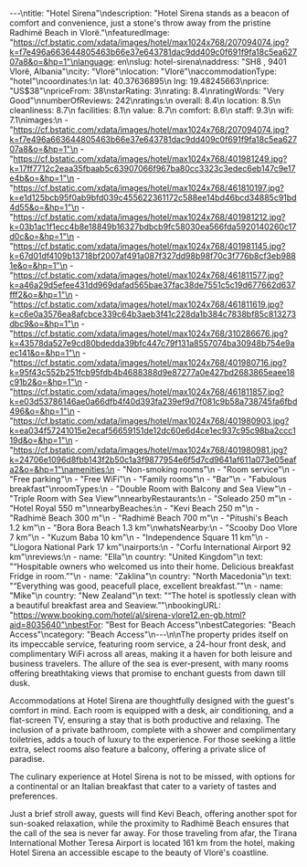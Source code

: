 ---\ntitle: "Hotel Sirena"\ndescription: "Hotel Sirena stands as a beacon of comfort and convenience, just a stone's throw away from the pristine Radhimë Beach in Vlorë."\nfeaturedImage: "https://cf.bstatic.com/xdata/images/hotel/max1024x768/207094074.jpg?k=f7e496a663644805463b66e37e643781dac9dd409c0f691f9fa18c5ea62707a8&o=&hp=1"\nlanguage: en\nslug: hotel-sirena\naddress: "SH8 , 9401 Vlorë, Albania"\ncity: "Vlorë"\nlocation: "Vlorë"\naccommodationType: "hotel"\ncoordinates:\n  lat: 40.37636895\n  lng: 19.48245663\nprice: "US$38"\npriceFrom: 38\nstarRating: 3\nrating: 8.4\nratingWords: "Very Good"\nnumberOfReviews: 242\nratings:\n  overall: 8.4\n  location: 8.5\n  cleanliness: 8.7\n  facilities: 8.1\n  value: 8.7\n  comfort: 8.6\n  staff: 9.3\n  wifi: 7.1\nimages:\n  - "https://cf.bstatic.com/xdata/images/hotel/max1024x768/207094074.jpg?k=f7e496a663644805463b66e37e643781dac9dd409c0f691f9fa18c5ea62707a8&o=&hp=1"\n  - "https://cf.bstatic.com/xdata/images/hotel/max1024x768/401981249.jpg?k=17ff7712c2eaa35fbaab5c63907066f967ba80cc3323c3edec6eb147c9e17e4b&o=&hp=1"\n  - "https://cf.bstatic.com/xdata/images/hotel/max1024x768/461810197.jpg?k=e1d125bcb95f0ab9bfd039c455622361172c588ee14bd46bcd34885c91bd4d55&o=&hp=1"\n  - "https://cf.bstatic.com/xdata/images/hotel/max1024x768/401981212.jpg?k=03b1ac1f1ecc4b8e18849b16327bdbcb9fc58030ea566fda5920140260c17d0c&o=&hp=1"\n  - "https://cf.bstatic.com/xdata/images/hotel/max1024x768/401981145.jpg?k=67d01df4109b13718bf2007af491a087f327dd98b98f70c3f776b8cf3eb9881e&o=&hp=1"\n  - "https://cf.bstatic.com/xdata/images/hotel/max1024x768/461811577.jpg?k=a46a29d5efee431dd969dafad565bae37fac38de7551c5c19d677662d637fff2&o=&hp=1"\n  - "https://cf.bstatic.com/xdata/images/hotel/max1024x768/461811619.jpg?k=c6e0a3576ea8afcbce339c64b3aeb3f41c228da1b384c7838bf85c813273dbc9&o=&hp=1"\n  - "https://cf.bstatic.com/xdata/images/hotel/max1024x768/310286676.jpg?k=43578da527e9cd80bdedda39bfc447c79f131a8557074ba30948b754e9aec141&o=&hp=1"\n  - "https://cf.bstatic.com/xdata/images/hotel/max1024x768/401980716.jpg?k=95f43c552b251fcb95fdb4b4688388d9e87277a0e427bd2683865eaee18c91b2&o=&hp=1"\n  - "https://cf.bstatic.com/xdata/images/hotel/max1024x768/461811857.jpg?k=e03d53786146ae0a66dfb4f40d393fa239ef9d7f081c9b58a738745fa6fbd496&o=&hp=1"\n  - "https://cf.bstatic.com/xdata/images/hotel/max1024x768/401980903.jpg?k=ea034f57241015e2ecaf56659151de12dc60e6d4ce1ec937c95c98ba2ccc119d&o=&hp=1"\n  - "https://cf.bstatic.com/xdata/images/hotel/max1024x768/401980981.jpg?k=24706e1096d8fbb143f2b50c1a3f9877954e6f5d7cd9641af611a073e05eafa2&o=&hp=1"\namenities:\n  - "Non-smoking rooms"\n  - "Room service"\n  - "Free parking"\n  - "Free WiFi"\n  - "Family rooms"\n  - "Bar"\n  - "Fabulous breakfast"\nroomTypes:\n  - "Double Room with Balcony and Sea View"\n  - "Triple Room with Sea View"\nnearbyRestaurants:\n  - "Soleado 250 m"\n  - "Hotel Royal 550 m"\nnearbyBeaches:\n  - "Kevi Beach 250 m"\n  - "Radhimë Beach 300 m"\n  - "Radhimë Beach 700 m"\n  - "Pitushi's Beach 1.2 km"\n  - "Bora Bora Beach 1.3 km"\nwhatsNearby:\n  - "Scooby Doo Vlore 7 km"\n  - "Kuzum Baba 10 km"\n  - "Independence Square 11 km"\n  - "Llogora National Park 17 km"\nairports:\n  - "Corfu International Airport 92 km"\nreviews:\n  - name: "Ella"\n    country: "United Kingdom"\n    text: "“Hospitable owners who welcomed us into their home.
Delicious breakfast Fridge in room.”"\n  - name: "Zaklina"\n    country: "North Macedonia"\n    text: "“Everything was good, peacefull place, excellent breakfast.”"\n  - name: "Mike"\n    country: "New Zealand"\n    text: "“The hotel is spotlessly clean with a beautiful breakfast area and Seaview.”"\nbookingURL: "https://www.booking.com/hotel/al/sirena-vlore12.en-gb.html?aid=8035640"\nbestFor: "Best for Beach Access"\nbestCategories: "Beach Access"\ncategory: "Beach Access"\n---\n\nThe property prides itself on its impeccable service, featuring room service, a 24-hour front desk, and complimentary WiFi across all areas, making it a haven for both leisure and business travelers. The allure of the sea is ever-present, with many rooms offering breathtaking views that promise to enchant guests from dawn till dusk.

Accommodations at Hotel Sirena are thoughtfully designed with the guest's comfort in mind. Each room is equipped with a desk, air conditioning, and a flat-screen TV, ensuring a stay that is both productive and relaxing. The inclusion of a private bathroom, complete with a shower and complimentary toiletries, adds a touch of luxury to the experience. For those seeking a little extra, select rooms also feature a balcony, offering a private slice of paradise.

The culinary experience at Hotel Sirena is not to be missed, with options for a continental or an Italian breakfast that cater to a variety of tastes and preferences. 

Just a brief stroll away, guests will find Kevi Beach, offering another spot for sun-soaked relaxation, while the proximity to Radhimë Beach ensures that the call of the sea is never far away. For those traveling from afar, the Tirana International Mother Teresa Airport is located 161 km from the hotel, making Hotel Sirena an accessible escape to the beauty of Vlorë's coastline.